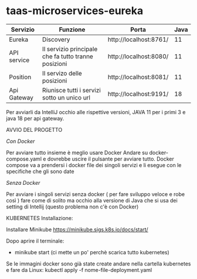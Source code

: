 # taas-microservices-eureka

|Servizio| Funzione| Porta| Java |
|----------|----------|----------|----------|
|Eureka| Discovery|  http://localhost:8761/ | 11 |
|API service| Il servizio principale che fa tutto tranne posizioni | http://localhost:8080/ | 11 |
|Position | Il servizo delle posizioni | http://localhost:8081/ | 11 |
| Api Gateway | Riunisce tutti i servizi sotto un unico url | http://localhost:9191/ | 18 |

Per avviarli da IntelliJ occhio alle rispettive versioni, JAVA 11 per i primi 3 e java 18 per api gateway.

AVVIO DEL PROGETTO

*Con Docker*

Per avviare tutto insieme è meglio usare Docker
Andare su docker-compose.yaml e dovrebbe uscire il pulsante per avviare tutto. Docker compose va a prendersi i docker file dei singoli servizi e li esegue  con le specifiche che gli sono date
 
*Senza Docker*

 Per avviare i singoli servizi senza docker  ( per fare sviluppo veloce e robe così ) fare come di solito ma occhio alla versione di Java che si usa dei setting di Intellij (questo problema  non c'è con Docker)



KUBERNETES
Installazione:

Installare Minikube https://minikube.sigs.k8s.io/docs/start/

Dopo aprire il terminale:
- minikube start (ci mette un po' perchè scarica tutto kubernetes)

Se le immagini docker sono già state create andare nella cartella kubernetes e fare da Linux:
 kubectl apply -f nome-file-deployment.yaml

